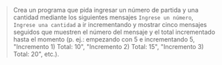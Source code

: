 > Crea un programa que pida ingresar un número de partida y una cantidad mediante los siguientes mensajes `Ingrese un número`, `Ingrese una cantidad` a ir incrementando y mostrar cinco mensajes seguidos que muestren el número del mensaje y el total incrementado hasta el momento (p. ej.: empezando con 5 e incrementando 5, "Incremento 1) Total: 10", "Incremento 2) Total: 15", "Incremento 3) Total: 20", etc.).

<style>
  .mu-browser {
    display: none;
  }
</style>